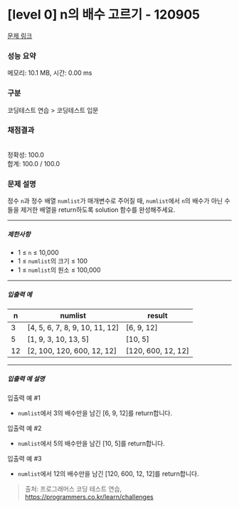 # [level 0] n의 배수 고르기 - 120905 

[문제 링크](https://school.programmers.co.kr/learn/courses/30/lessons/120905) 

### 성능 요약

메모리: 10.1 MB, 시간: 0.00 ms

### 구분

코딩테스트 연습 > 코딩테스트 입문

### 채점결과

<br/>정확성: 100.0<br/>합계: 100.0 / 100.0

### 문제 설명

<p style="user-select: auto;">정수 <code style="user-select: auto;">n</code>과 정수 배열 <code style="user-select: auto;">numlist</code>가 매개변수로 주어질 때, <code style="user-select: auto;">numlist</code>에서 <code style="user-select: auto;">n</code>의 배수가 아닌 수들을 제거한 배열을 return하도록 solution 함수를 완성해주세요.</p>

<hr style="user-select: auto;">

<h5 style="user-select: auto;">제한사항</h5>

<ul style="user-select: auto;">
<li style="user-select: auto;">1 ≤ <code style="user-select: auto;">n</code> ≤ 10,000</li>
<li style="user-select: auto;">1 ≤ <code style="user-select: auto;">numlist</code>의 크기 ≤ 100</li>
<li style="user-select: auto;">1 ≤ <code style="user-select: auto;">numlist</code>의 원소 ≤ 100,000</li>
</ul>

<hr style="user-select: auto;">

<h5 style="user-select: auto;">입출력 예</h5>
<table class="table" style="user-select: auto;">
        <thead style="user-select: auto;"><tr style="user-select: auto;">
<th style="user-select: auto;">n</th>
<th style="user-select: auto;">numlist</th>
<th style="user-select: auto;">result</th>
</tr>
</thead>
        <tbody style="user-select: auto;"><tr style="user-select: auto;">
<td style="user-select: auto;">3</td>
<td style="user-select: auto;">[4, 5, 6, 7, 8, 9, 10, 11, 12]</td>
<td style="user-select: auto;">[6, 9, 12]</td>
</tr>
<tr style="user-select: auto;">
<td style="user-select: auto;">5</td>
<td style="user-select: auto;">[1, 9, 3, 10, 13, 5]</td>
<td style="user-select: auto;">[10, 5]</td>
</tr>
<tr style="user-select: auto;">
<td style="user-select: auto;">12</td>
<td style="user-select: auto;">[2, 100, 120, 600, 12, 12]</td>
<td style="user-select: auto;">[120, 600, 12, 12]</td>
</tr>
</tbody>
      </table>
<hr style="user-select: auto;">

<h5 style="user-select: auto;">입출력 예 설명</h5>

<p style="user-select: auto;">입출력 예 #1</p>

<ul style="user-select: auto;">
<li style="user-select: auto;"><code style="user-select: auto;">numlist</code>에서 3의 배수만을 남긴 [6, 9, 12]를 return합니다.</li>
</ul>

<p style="user-select: auto;">입출력 예 #2</p>

<ul style="user-select: auto;">
<li style="user-select: auto;"><code style="user-select: auto;">numlist</code>에서 5의 배수만을 남긴 [10, 5]를 return합니다.</li>
</ul>

<p style="user-select: auto;">입출력 예 #3</p>

<ul style="user-select: auto;">
<li style="user-select: auto;"><code style="user-select: auto;">numlist</code>에서 12의 배수만을 남긴 [120, 600, 12, 12]를 return합니다.</li>
</ul>


> 출처: 프로그래머스 코딩 테스트 연습, https://programmers.co.kr/learn/challenges